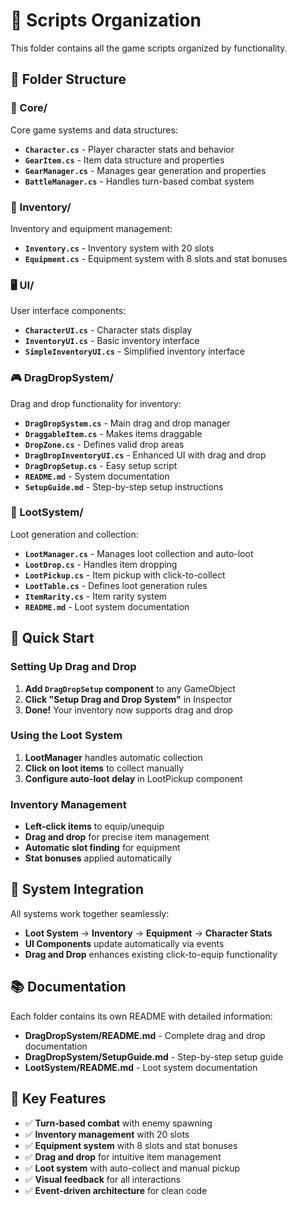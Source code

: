 # 📁 Scripts Organization

This folder contains all the game scripts organized by functionality.

## 📂 Folder Structure

### 🎯 Core/
Core game systems and data structures:
- **`Character.cs`** - Player character stats and behavior
- **`GearItem.cs`** - Item data structure and properties
- **`GearManager.cs`** - Manages gear generation and properties
- **`BattleManager.cs`** - Handles turn-based combat system

### 🎒 Inventory/
Inventory and equipment management:
- **`Inventory.cs`** - Inventory system with 20 slots
- **`Equipment.cs`** - Equipment system with 8 slots and stat bonuses

### 🖥️ UI/
User interface components:
- **`CharacterUI.cs`** - Character stats display
- **`InventoryUI.cs`** - Basic inventory interface
- **`SimpleInventoryUI.cs`** - Simplified inventory interface

### 🎮 DragDropSystem/
Drag and drop functionality for inventory:
- **`DragDropSystem.cs`** - Main drag and drop manager
- **`DraggableItem.cs`** - Makes items draggable
- **`DropZone.cs`** - Defines valid drop areas
- **`DragDropInventoryUI.cs`** - Enhanced UI with drag and drop
- **`DragDropSetup.cs`** - Easy setup script
- **`README.md`** - System documentation
- **`SetupGuide.md`** - Step-by-step setup instructions

### 💎 LootSystem/
Loot generation and collection:
- **`LootManager.cs`** - Manages loot collection and auto-loot
- **`LootDrop.cs`** - Handles item dropping
- **`LootPickup.cs`** - Item pickup with click-to-collect
- **`LootTable.cs`** - Defines loot generation rules
- **`ItemRarity.cs`** - Item rarity system
- **`README.md`** - Loot system documentation

## 🚀 Quick Start

### Setting Up Drag and Drop
1. **Add `DragDropSetup` component** to any GameObject
2. **Click "Setup Drag and Drop System"** in Inspector
3. **Done!** Your inventory now supports drag and drop

### Using the Loot System
1. **LootManager** handles automatic collection
2. **Click on loot items** to collect manually
3. **Configure auto-loot delay** in LootPickup component

### Inventory Management
- **Left-click items** to equip/unequip
- **Drag and drop** for precise item management
- **Automatic slot finding** for equipment
- **Stat bonuses** applied automatically

## 🔧 System Integration

All systems work together seamlessly:
- **Loot System** → **Inventory** → **Equipment** → **Character Stats**
- **UI Components** update automatically via events
- **Drag and Drop** enhances existing click-to-equip functionality

## 📚 Documentation

Each folder contains its own README with detailed information:
- **DragDropSystem/README.md** - Complete drag and drop documentation
- **DragDropSystem/SetupGuide.md** - Step-by-step setup guide
- **LootSystem/README.md** - Loot system documentation

## 🎯 Key Features

- ✅ **Turn-based combat** with enemy spawning
- ✅ **Inventory management** with 20 slots
- ✅ **Equipment system** with 8 slots and stat bonuses
- ✅ **Drag and drop** for intuitive item management
- ✅ **Loot system** with auto-collect and manual pickup
- ✅ **Visual feedback** for all interactions
- ✅ **Event-driven architecture** for clean code
